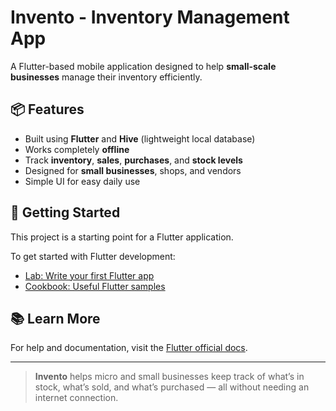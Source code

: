 # Invento - Inventory Management App

A Flutter-based mobile application designed to help **small-scale businesses** manage their inventory efficiently.

## 📦 Features

- Built using **Flutter** and **Hive** (lightweight local database)
- Works completely **offline**
- Track **inventory**, **sales**, **purchases**, and **stock levels**
- Designed for **small businesses**, shops, and vendors
- Simple UI for easy daily use

## 🚀 Getting Started

This project is a starting point for a Flutter application.

To get started with Flutter development:

- [Lab: Write your first Flutter app](https://docs.flutter.dev/get-started/codelab)
- [Cookbook: Useful Flutter samples](https://docs.flutter.dev/cookbook)

## 📚 Learn More

For help and documentation, visit the [Flutter official docs](https://docs.flutter.dev/).

---

> **Invento** helps micro and small businesses keep track of what’s in stock, what’s sold, and what’s purchased — all without needing an internet connection.

